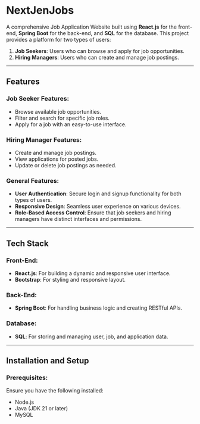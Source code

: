 # NextJenJobs  

A comprehensive Job Application Website built using **React.js** for the front-end, **Spring Boot** for the back-end, and **SQL** for the database. This project provides a platform for two types of users:  
1. **Job Seekers**: Users who can browse and apply for job opportunities.  
2. **Hiring Managers**: Users who can create and manage job postings.  

---

## Features  

### Job Seeker Features:  
- Browse available job opportunities.  
- Filter and search for specific job roles.  
- Apply for a job with an easy-to-use interface.  

### Hiring Manager Features:  
- Create and manage job postings.  
- View applications for posted jobs.  
- Update or delete job postings as needed.  

### General Features:  
- **User Authentication**: Secure login and signup functionality for both types of users.  
- **Responsive Design**: Seamless user experience on various devices.  
- **Role-Based Access Control**: Ensure that job seekers and hiring managers have distinct interfaces and permissions.  

---

## Tech Stack  

### Front-End:  
- **React.js**: For building a dynamic and responsive user interface.  
- **Bootstrap**: For styling and responsive layout.  

### Back-End:  
- **Spring Boot**: For handling business logic and creating RESTful APIs.  

### Database:  
- **SQL**: For storing and managing user, job, and application data.  

---

## Installation and Setup  

### Prerequisites:  
Ensure you have the following installed:  
- Node.js  
- Java (JDK 21 or later)  
- MySQL  


